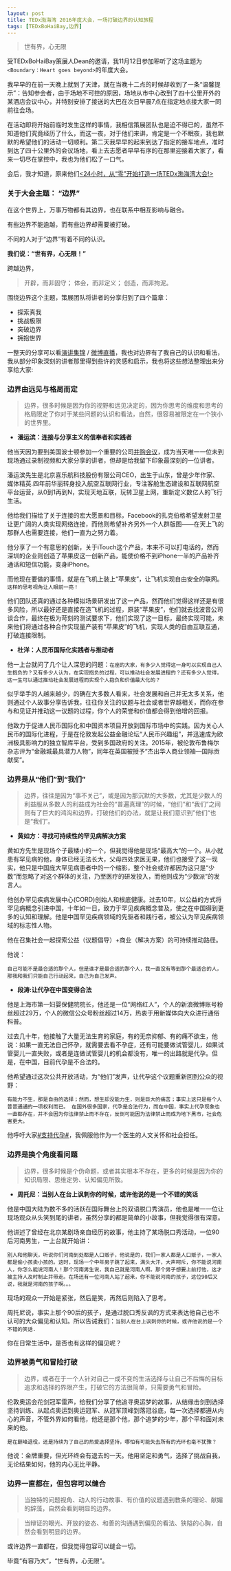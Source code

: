 ```yaml
---
layout: post
title: TEDx渤海湾 2016年度大会，一场打破边界的认知旅程
tags: [TEDxBoHaiBay,边界]
---
```


>世有界，心无限

受TEDxBoHaiBay策展人Dean的邀请，我11月12日参加聆听了这场主题为`<Boundary：Heart goes beyond>`的年度大会。

我早早的在前一天晚上就到了天津，就在当晚十二点的时候却收到了一条“温馨提示”：告知参会者，由于场地不可控的原因，场地从市中心改到了四十公里开外的某酒店会议中心，并特别安排了接送的大巴在次日早晨7点在指定地点接大家一同前往会场。

在活动即将开始前临时发生这样的事情，我相信策展团队也是迫不得已的，虽然不知道他们究竟经历了什么，而这一夜，对于他们来讲，肯定是一个不眠夜，我也默默的希望他们的活动一切顺利。第二天我早早的起来到达了指定的接车地点，准时到达了四十公里外的会议场地，看上去志愿者早早有序的在那里迎接着大家了，看来一切尽在掌控中，我也为他们松了一口气。

会后，我才知道，原来他们[<24小时，从“零”开始打造一场TEDx渤海湾大会!>](http://mp.weixin.qq.com/s?__biz=MjM5NTQ2OTE2Mg==&mid=2459396758&idx=1&sn=0ae5098fabfae14a95bec22d2aa3233e&chksm=b19bc89386ec4185d900ce4a00aa88bef11de47359ed491a37053d7dfb4b3a7ac73096de649e&mpshare=1&scene=23&srcid=1114tInK8djD1tZ86UPC7z17#rd)


### 关于大会主题： “边界”

在这个世界上，万事万物都有其边界，也在联系中相互影响与融合。

有些边界不能逾越，而有些边界却需要被打破。

不同的人对于“边界”有着不同的认识。

**我们说：“世有界，心无限！”**

跨越边界，

>开辟，而非固守；
体会，而非定义；
创造，而非拘泥。

围绕边界这个主题，策展团队将讲者的分享归到了四个篇章：

* 探索真我
* 挑战极限
* 突破边界
* 拥抱世界

一整天的分享可以看[演讲集锦](http://mp.weixin.qq.com/s?__biz=MjM5NTQ2OTE2Mg==&mid=2459396755&idx=2&sn=e6f6f647ce7c8656aa2244ed761d5b6d&chksm=b19bc89686ec41804a704ff6035a4b09084ab0d8962fe10020155f70210cbb767b7650377dc0&mpshare=1&scene=23&srcid=1114xMYaWr5YbEmAXjRSzpm5#rd) / [微博直播](http://weibo.com/p/1008080cbb4bdaa7b517d6de2a7223a094636d?k=TEDxBohaiBay&from=501&_from_=huati_topic)，我也对边界有了我自己的认识和看法，我从部分印象深刻的讲者那里得到些许的灵感和启示，我也将这些想法整理出来分享给大家:

### 边界由远见与格局而定

>边界，很多时候是因为你的视野和远见决定的，因为你思考的维度和思考的格局限定了你对于某些问题的认识和看法，自然，很容易被限定在一个狭小的世界里。

* **潘运滨：连接与分享主义的信奉者和实践者**

他当天因为要到美国波士顿参加一个重要的公司[并购会议](http://finance.qq.com/a/20161110/014970.htm)，成为当天唯一一位未到现场通过录制视频和大家分享的讲者，但却是给我留下印象最深刻的一位讲者。

潘运滨先生是北京喜乐航科技股份有限公司CEO，出生于山东，曾是少年作家、媒体精英.四年前华丽转身投入航空互联网行业，专注客舱生态建设和互联网航空平台运营，从0到1再到N，实现天地互联，玩转卫星上网，重新定义数亿人的飞行生活。

他给我们描绘了关于连接的宏大愿景和目标，Facebook的扎克伯格希望发射卫星让更广阔的人类实现网络连接，而他则希望补齐另外一个人群版图——在天上飞的那群人也需要连接，他们一直为之努力着。

他分享了一个有意思的创新，关于iTouch这个产品，本来不可以打电话的，然而深圳的企业则创造了苹果皮这一创新产品，能使价格不到iPhone一半的产品补齐通话和短信功能，变身iPhone。

而他现在要做的事情，就是在飞机上装上“苹果皮”，让飞机实现自由安全的联网。`这样的思考视角让人眼前一亮！`

他们团队还真的通过各种模拟场景研发出了这一产品，然而他们觉得这样还是有很多风险，所以最好还是直接在造飞机的过程，原装“苹果皮”，他们就去找波音公司谈合作，最终在极为苛刻的测试要求下，他们实现了这一目标，最终实现可能，未来他们将通过各种合作实现量产装有“苹果皮”的飞机，实现人类的自由互联互通，打破连接限制。


* **杜洋：人民币国际化实践者与推动者**

他一上台就问了几个让人深思的问题：`在座的大家，有多少人觉得这一身可以实现自己人生抱负的？又有多少人认为，在实现抱负的过程，可以推动社会发展进程的？还有多少人觉得，这一生可以通过推动社会发展进程而实现个人抱负和价值最大化的？`

似乎举手的人越来越少，的确在大多数人看来，社会发展和自己并无太多关系，他则通过个人故事分享告诉我，往往你关注的议题与社会或者世界越相关，而你在参与和见证并推动这一议题的过程，你个人的荣誉和价值都会得到倍增的回报。

他致力于促进人民币国际化和中国资本项目开放到国际市场中的实践。因为关心人民币的国际化进程，于是在伦敦发起公益金融论坛“人民币兴趣组”，并迅速成为欧洲极具影响力的独立智库平台，受到多国政府的关注。2015年，被伦敦布鲁梅尔杂志评为“金融城最具潜力人物”，同年在英国被授予“杰出华人商业领袖—国际贡献奖”。


### 边界是从“他们”到“我们”

>边界，往往是因为“事不关己”，或是因为那沉默的大多数，尤其是少数人的利益服从多数人的利益成为社会的“普遍真理”的时候，“他们”和“我们”之间则有了巨大的鸿沟和边界，打破他们的办法，就是让我们意识到”他们“也是“我们”。

* **黄如方：寻找可持续性的罕见病解决方案**

黄如方先生是现场个子最矮小的一个，但我觉得他是现场“最高大”的一个。从小就患有罕见病的他，身体已经无法长大，父母四处求医无果，他们也接受了这一现实，他只是中国庞大罕见病患者中的一个缩影，整个社会或许都因为这只是“少数”而忽略了对这个群体的关注，乃至医疗的研发投入，而他则成为“少数派”的发言人。

他创办罕见疾病发展中心(CORD)创始人和根底健康。过去10年，以公益的方式将罕见病概念引进中国，十年如一日，致力于罕见疾病概念普及，使之在中国得到更多的认知和理解。他是中国罕见疾病领域的先驱者和践行者，被公认为罕见疾病领域的标志性人物。

他在召集社会一起探索公益（议题倡导）+商业（解决方案）的可持续推动路径。

他说：

`自己可能不是最合适的那个人，但是谁才是最合适的那个人，我一直没有等到那个最适合的人，那我和我们只能自己行动起来，自己为自己发声。`

* **段涛:让代孕在中国变得合法**

他是上海市第一妇婴保健院院长，他还是一位“网络红人”，个人的新浪微博账号粉丝超过29万，个人的微信公众号粉丝超过14万，热衷于用新媒体向大众进行通俗科普。

过去几十年，他接触了大量无法生育的家庭，有的无奈抑郁、有的痛不欲生，他说：如果一直无法自己怀孕，就需要去看不孕症，还有可能要做试管婴儿，如果试管婴儿一直失败，或者是连做试管婴儿的机会都没有，唯一的出路就是代孕。但是，在中国，目前代孕是不合法的。 

他希望通过这次公共开放活动，为“他们”发声，让代孕这个议题重新回到公众的视野：

`有能力不生，那是自由的选择；然而，想生却没能力生，则是巨大的痛苦；事实上这只是每个人普普通通的一项权利而已。
在国外很多国家，代孕是合法行为，而在中国，事实上代孕现象也一直都存在，并不会因为你法律禁止而不存在，反倒可能因为法律禁止而成为地下黑市，社会危害更大。`

他呼吁大家[#支持代孕#](http://weibo.com/5086594940/EhwcYoGbh?refer_flag=1001030103_)，我佩服他作为一个医生的人文关怀和社会担任。


### 边界是换个角度看问题

>边界，很多时候是个伪命题，或者其实根本不存在，更多的时候是因为你的知识局限、思维定势、认知偏见所致。

* **周托尼：当别人在台上讽刺你的时候，或许他说的是一个不错的笑话**

他是中国大陆为数不多的活跃在国际舞台上的双语脱口秀演员，他也是唯一一位让现场观众从头笑到尾的讲者，虽然分享的都是简单的小故事，但我觉得很有深意。

他讲述了曾经在北京某剧场亲自经历的故事，他主持了某场脱口秀活动，一位90后河南男生，一上台就开始讲：

`别人和他聊天，听说你们河南到处都是人口贩子，他说是的，我们一家人都是人口贩子，一家人都是偷小孩卖小孩的。这时，现场一个中年男子跳了起来，满头大汗，大声呵斥，你不能说河南人，你怎么能说河南人！那个河南男生说，我自己就是河南人啊。那个男子想要上前打他，这才被主持人及时制止并带走。在场还有一位河南人站了起来，你不能说河南的孩子，这位90后又说，我就是河南的孩子啊。。。`


现场的观众一开始是紧张，然后是笑，再然后则陷入了思考。

周托尼说，事实上那个90后的孩子，是通过脱口秀反讽的方式来表达他自己也不认可的大众偏见和认知。所以告诫我们：`当别人在台上讽刺你的时候，或许他说的是一个不错的笑话.`

你在日常生活中，是否也有这样的偏见呢？


### 边界被勇气和冒险打破

>边界，或者在于一个人针对自己一成不变的生活选择与让自己不后悔的目标追求和选择的界限产生，打破它的方法很简单，只需要勇气和冒险。

伦敦奥运会花剑冠军雷声，给我们分享了他追寻奥运梦的故事，从结缘击剑到选择坚持训练、从起点奥运到奥运冠军、从冠军顶峰到落冠谷底，每一次选择都遵从内心的声音，不管外界如何看他，他还是那个他，那个追梦的少年，那个平和面对未来的他。

`是在巅峰退役，还是持续为了自己的热爱选择坚持，哪怕有可能失去所有的光环也毫不犹豫？`

他说：金牌重要，但光环终会有退去的一天。他用坚定和勇气，选择了挑战自我，无论结果如何，他的内心无比平静。


### 边界一直都在，但包容可以缝合

>当独特的问题视角、动人的行动故事、有价值的议题遇到教条的理论、献媚的辞藻，自然会看到明显的边界。

>当辩证的眼光、开放的姿态、和善的沟通遇到偏见的看法、狭隘的心胸，自然会看到明显的边界。

或许边界一直都在，但我觉得包容可以缝合一切。

毕竟“有容乃大”，“世有界，心无限”。





